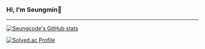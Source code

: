 ### Hi, I’m Seungmin🐹
***
  
[![Seungcode's GitHub stats](https://github-readme-stats.vercel.app/api?username=Seungcode&show_icons=true&theme=vue&count_private=true)](https://github.com/anuraghazra/github-readme-stats)

[![Solved.ac Profile](http://mazassumnida.wtf/api/v2/generate_badge?boj=ehrehrdltkfk)](https://solved.ac/ehrehrdltkfk/)
<!---
Seungcode/Seungcode is a ✨ special ✨ repository because its `README.md` (this file) appears on your GitHub profile.
You can click the Preview link to take a look at your changes.
--->

